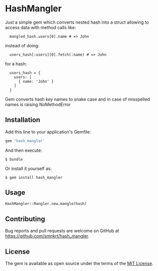 # HashMangler

Just a simple gem which converts nested hash into a struct allowing to access data with method calls like:
```
  mangled_hash.users[0].name # => John
```
instead of doing:
```
  users_hash[:users][0].fetch(:name) # => John
```
for a hash:
```
  users_hash = {
    users: [
      { name: 'John' }
    ]
  }
```

Gem converts hash key names to snake case and in case of misspelled names is raising NoMethodError

## Installation

Add this line to your application's Gemfile:

```ruby
gem 'hash_mangler'
```

And then execute:

    $ bundle

Or install it yourself as:

    $ gem install hash_mangler

## Usage

`HashMangler::Mangler.new.mangle(hash)`

## Contributing

Bug reports and pull requests are welcome on GitHub at https://github.com/smnkrt/hash_mangler.

## License

The gem is available as open source under the terms of the [MIT License](http://opensource.org/licenses/MIT).
